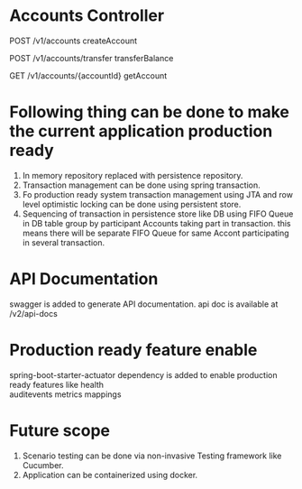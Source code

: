 # Accounts Controller

POST
/v1/accounts
createAccount

POST
/v1/accounts/transfer
transferBalance

GET
/v1/accounts/{accountId}
getAccount

# Following thing can be done to make the current application production ready
1) In memory repository replaced with persistence repository.
2) Transaction management can be done using spring transaction.
3) Fo production ready system transaction management using JTA and row level optimistic locking can be done using persistent store.
4) Sequencing of transaction in persistence store like DB using FIFO Queue in DB table group by participant Accounts taking part in transaction. this means there will be separate FIFO Queue for same Accont participating in several transaction.

# API Documentation
swagger is added to generate API documentation. api doc is available at /v2/api-docs
# Production ready feature enable 
spring-boot-starter-actuator dependency is added to enable production ready features like
health  
auditevents
metrics
mappings


# Future scope
1) Scenario testing can be done via non-invasive Testing framework like Cucumber.
2) Application can be containerized using docker.
